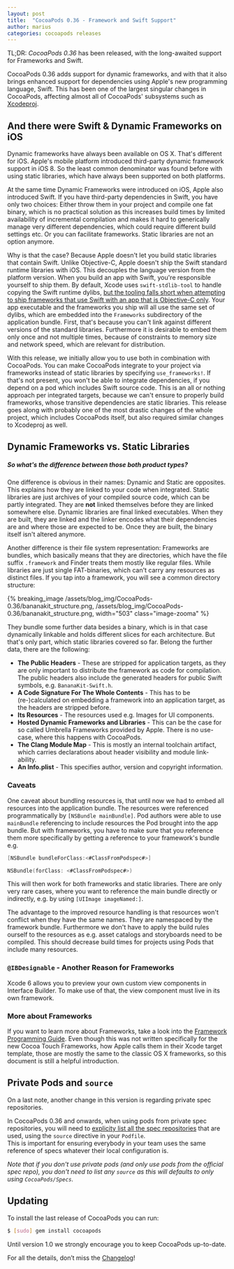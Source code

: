 ```yaml
---
layout: post
title:  "CocoaPods 0.36 - Framework and Swift Support"
author: marius
categories: cocoapods releases
---
```


TL;DR: _CocoaPods 0.36_ has been released, with the long-awaited support for Frameworks and Swift.

CocoaPods 0.36 adds support for dynamic frameworks, and with that it also brings enhanced support for dependencies using Apple's new programming language, Swift. This has been one of the largest singular changes in CocoaPods, affecting almost all of CocoaPods' subsystems such as [Xcodeproj](https://github.com/CocoaPods/Xcodeproj#xcodeproj).

<!-- more -->


## And there were Swift & Dynamic Frameworks on iOS

Dynamic frameworks have always been available on OS X. That's different for iOS.
Apple's mobile platform introduced third-party dynamic framework support in iOS 8.
So the least common denominator was found before with using static libraries, which have always been supported on both platforms.

At the same time Dynamic Frameworks were introduced on iOS, Apple also introduced Swift.
If you have third-party dependencies in Swift, you have only two choices:
Either throw them in your project and compile one fat binary, which is no practical solution as this increases build times by limited availability of incremental compilation and makes it hard to generically manage very different dependencies, which could require different build settings etc. Or you can facilitate frameworks.
Static libraries are not an option anymore.

Why is that the case? Because Apple doesn't let you build static libraries that contain Swift. Unlike Objective-C, Apple doesn't ship the Swift standard runtime libraries with iOS.
This decouples the language version from the platform version.
When you build an app with Swift, you're responsible yourself to ship them.
By default, Xcode uses `swift-stdlib-tool` to handle copying the Swift runtime dylibs, [but the tooling falls short when attempting to ship frameworks that use Swift with an app that is Objective-C only](http://samdmarshall.com/blog/swift_and_objc.html).
Your app executable and the frameworks you ship will all use the same set of dylibs, which are embedded into the `Frameworks` subdirectory of the application bundle. First, that's because you can't link against different versions of the standard libraries.
Furthermore it is desirable to embed them only once and not multiple times, because of constraints to memory size and network speed, which are relevant for distribution.

With this release, we initially allow you to use both in combination with CocoaPods.
You can make CocoaPods integrate to your project via frameworks instead of static libraries by specifying `use_frameworks!`.
If that's not present, you won't be able to integrate dependencies, if you depend on a pod which includes Swift source code.
This is an all or nothing approach per integrated targets, because we can't ensure to properly build frameworks, whose transitive dependencies are static libraries.
This release goes along with probably one of the most drastic changes of the whole project, which includes CocoaPods itself, but also required similar changes to Xcodeproj as well.


## Dynamic Frameworks vs. Static Libraries

##### So what's the difference between those both product types?

One difference is obvious in their names: Dynamic and Static are opposites.
This explains how they are linked to your code when integrated.
Static libraries are just archives of your compiled source code, which can be partly integrated.
They are **not** linked themselves before they are linked somewhere else.
Dynamic libraries are final linked executables.
When they are built, they are linked and the linker encodes what their dependencies are and where those are expected to be.
Once they are built, the binary itself isn't altered anymore.

Another difference is their file system representation: Frameworks are bundles, which basically means that they are directories, which have the file suffix `.framework` and Finder treats them mostly like regular files. While libraries are just single FAT-binaries, which can't carry any resources as distinct files. If you tap into a framework, you will see a common directory structure:

{% breaking_image /assets/blog_img/CocoaPods-0.36/bananakit_structure.png, /assets/blog_img/CocoaPods-0.36/bananakit_structure.png, width="503" class="image-zooma" %}

They bundle some further data besides a binary, which is in that case dynamically linkable and holds different slices for each architecture.
But that's only part, which static libraries covered so far. Belong the further data, there are the following:

* **The Public Headers** - These are stripped for application targets, as they are only important to distribute the framework as code for compilation. The public headers also include the generated headers for public Swift symbols, e.g. `BananaKit-Swift.h`.
* **A Code Signature For The Whole Contents** - This has to be (re-)calculated on embedding a framework into an application target, as the headers are stripped before.
* **Its Resources** - The resources used e.g. Images for UI components.
* **Hosted Dynamic Frameworks and Libraries** - This can be the case for so called Umbrella Frameworks provided by Apple. There is no use-case, where this happens with CocoaPods.
* **The Clang Module Map** - This is mostly an internal toolchain artifact, which carries declarations about header visibility and module link-ability.
* **An Info.plist** - This specifies author, version and copyright information.


### Caveats

One caveat about bundling resources is, that until now we had to embed all resources into the application bundle.
The resources were referenced programmatically by `[NSBundle mainBundle]`.
Pod authors were able to use `mainBundle` referencing to include resources the Pod brought into the app bundle.
But with frameworks, you have to make sure that you reference them more specifically by getting a reference to your framework's bundle e.g.

```objective-c
[NSBundle bundleForClass:<#ClassFromPodspec#>]
```

```swift
NSBundle(forClass: <#ClassFromPodspec#>)
```

This will then work for both frameworks and static libraries.
There are only very rare cases, where you want to reference the main bundle directly or indirectly, e.g. by using `[UIImage imageNamed:]`.

The advantage to the improved resource handling is that resources won't conflict when they have the same names.
They are namespaced by the framework bundle.
Furthermore we don't have to apply the build rules ourself to the resources as e.g. asset catalogs and storyboards need to be compiled.
This should decrease build times for projects using Pods that include many resources.


### `@IBDesignable` - Another Reason for Frameworks

Xcode 6 allows you to preview your own custom view components in Interface Builder.
To make use of that, the view component must live in its own framework.


### More about Frameworks

If you want to learn more about Frameworks, take a look into the [Framework Programming Guide](https://developer.apple.com/library/mac/documentation/MacOSX/Conceptual/BPFrameworks/Frameworks.html#//apple_ref/doc/uid/10000183-SW1).
Even though this was not written specifically for the new Cocoa Touch Frameworks, how Apple calls them in their Xcode target template, those are mostly the same to the classic OS X frameworks, so this document is still a helpful introduction.

## Private Pods and `source`

On a last note, another change in this version is regarding private spec repositories.

In CocoaPods 0.36 and onwards, when using pods from private spec repositories, you will need to [explicity list all the spec repositories](http://guides.cocoapods.org/making/private-cocoapods.html#thats-it) that are used, using the `source` directive in your `Podfile`.  
This is important for ensuring everybody in your team uses the same reference of specs whatever their local configuration is.

_Note that if you don't use private pods (and only use pods from the official spec repo), you don't need to list any `source` as this will defaults to only using `CocoaPods/Specs`._

## Updating

To install the last release of CocoaPods you can run:

```bash
$ [sudo] gem install cocoapods
```

Until version 1.0 we strongly encourage you to keep CocoaPods up-to-date.

For all the details, don’t miss the
[Changelog](https://github.com/CocoaPods/CocoaPods/blob/0.36.0/CHANGELOG.md)!
